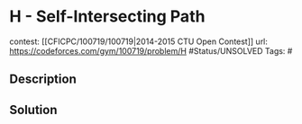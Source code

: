 # H - Self-Intersecting Path

contest: [[CFICPC/100719/100719|2014-2015 CTU Open Contest]]
url: https://codeforces.com/gym/100719/problem/H
#Status/UNSOLVED
Tags: #

## Description

## Solution


